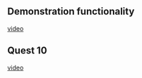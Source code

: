 ## Demonstration functionality
[video](https://streamable.com/u89ed1)

## Quest 10
[video](https://streamable.com/4ic0tw)

